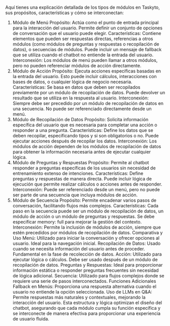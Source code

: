 Aquí tienes una explicación detallada de los tipos de módulos en Taskyto, sus propósitos, características y cómo se interconectan:

1. Módulo de Menú
Propósito: Actúa como el punto de entrada principal para la interacción del usuario. Permite definir un conjunto de opciones de conversación que el usuario puede elegir.
Características:
Contiene elementos que pueden ser respuestas directas, referencias a otros módulos (como módulos de preguntas y respuestas o recopilación de datos), o secuencias de módulos.
Puede incluir un mensaje de fallback que se utiliza cuando el chatbot no entiende la entrada del usuario.
Interconexión: Los módulos de menú pueden llamar a otros módulos, pero no pueden referenciar módulos de acción directamente.
2. Módulo de Acción
Propósito: Ejecuta acciones específicas basadas en la entrada del usuario. Esto puede incluir cálculos, interacciones con bases de datos, o cualquier lógica de negocio necesaria.
Características:
Se basa en datos que deben ser recopilados previamente por un módulo de recopilación de datos.
Puede devolver un resultado que se utiliza en la respuesta al usuario.
Interconexión: Siempre debe ser precedido por un módulo de recopilación de datos en una secuencia. No puede ser referenciado directamente desde un menú.
3. Módulo de Recopilación de Datos
Propósito: Solicita información específica del usuario que es necesaria para completar una acción o responder a una pregunta.
Características:
Define los datos que se deben recopilar, especificando tipos y si son obligatorios o no.
Puede ejecutar acciones después de recopilar los datos.
Interconexión: Los módulos de acción dependen de los módulos de recopilación de datos para obtener la información necesaria antes de ejecutar cualquier lógica.
4. Módulo de Preguntas y Respuestas
Propósito: Permite al chatbot responder a preguntas específicas de los usuarios sin necesidad de entrenamiento extenso de intenciones.
Características:
Define preguntas y respuestas de manera directa.
Puede incluir lógica de ejecución que permite realizar cálculos o acciones antes de responder.
Interconexión: Puede ser referenciado desde un menú, pero no puede ser parte de una secuencia que incluya módulos de acción.
5. Módulo de Secuencia
Propósito: Permite encadenar varios pasos de conversación, facilitando flujos más complejos.
Características:
Cada paso en la secuencia puede ser un módulo de recopilación de datos, un módulo de acción o un módulo de preguntas y respuestas.
Se debe especificar memory: full para mejorar la gestión del contexto.
Interconexión: Permite la inclusión de módulos de acción, siempre que estén precedidos por módulos de recopilación de datos.
Comparativa y Uso
Menú: Utilizado para iniciar la conversación y ofrecer opciones al usuario. Ideal para la navegación inicial.
Recopilación de Datos: Usado cuando se necesita información del usuario antes de proceder. Fundamental en la fase de recolección de datos.
Acción: Utilizado para ejecutar lógica o cálculos. Debe ser usado después de un módulo de recopilación de datos.
Preguntas y Respuestas: Ideal para proporcionar información estática o responder preguntas frecuentes sin necesidad de lógica adicional.
Secuencia: Utilizado para flujos complejos donde se requiere una serie de pasos interconectados.
Funciones Adicionales
Fallback en Menús: Proporciona una respuesta alternativa cuando el usuario no entiende la opción seleccionada.
Uso de LLMs en Q&A: Permite respuestas más naturales y contextuales, mejorando la interacción del usuario.
Esta estructura y lógica optimizan el diseño del chatbot, asegurando que cada módulo cumpla su función específica y se interconecte de manera efectiva para proporcionar una experiencia de usuario fluida.
